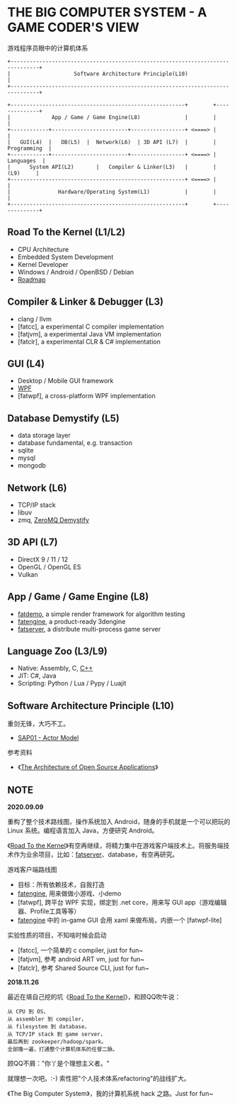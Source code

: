 # THE BIG COMPUTER SYSTEM - A GAME CODER'S VIEW

游戏程序员眼中的计算机体系

```
+-------------------------------------------------------------------------------+
|                    Software Architecture Principle(L10)                       |
+-------------------------------------------------------------------------------+

+-------------------------------------------------------+        +--------------+
|             App / Game / Game Engine(L8)              |        |              |
+------------+------------------------+-----------------+ <====> |              |
|   GUI(L4)  |   DB(L5)  |  Network(L6)  | 3D API (L7)  |        | Programming  |
+------------+------------------------+-----------------+ <====> |   Languages  |
|      System API(L2)       |   Compiler & Linker(L3)   |        |     (L9)     |
+-------------------------------------------------------+ <====> |              |
|               Hardware/Operating System(L1)           |        |              |
+-------------------------------------------------------+        +--------------+
```


## Road To the Kernel (L1/L2)

 * CPU Architecture
 * Embedded System Development
 * Kernel Developer
 * Windows / Android / OpenBSD / Debian
 * [Roadmap][1]


## Compiler & Linker & Debugger (L3)

 * clang / llvm
 * [fatcc], a experimental C compiler implementation
 * [fatjvm], a experimental Java VM implementation
 * [fatclr], a experimental CLR & C# implementation


## GUI (L4)

 * Desktop / Mobile GUI framework
 * [WPF][10]
 * [fatwpf], a cross-platform WPF implementation


## Database Demystify (L5)

 * data storage layer
 * database fundamental, e.g. transaction
 * sqlite
 * mysql
 * mongodb


## Network (L6)

 * TCP/IP stack
 * libuv
 * zmq, [ZeroMQ Demystify][9]


## 3D API (L7)

 * DirectX 9 / 11 / 12
 * OpenGL / OpenGL ES
 * Vulkan


## App / Game / Game Engine (L8)

 * [fatdemo][12], a simple render framework for algorithm testing
 * [fatengine][11], a product-ready 3dengine
 * [fatserver][8], a distribute multi-process game server


## Language Zoo (L3/L9)

 * Native: Assembly, C, [C++][13]
 * JIT: C#, Java
 * Scripting: Python / Lua / Pypy / Luajit


## Software Architecture Principle (L10)

重剑无锋，大巧不工。

 * [SAP01 - Actor Model][2]

参考资料

 * 《[The Architecture of Open Source Applications][7]》


## NOTE

**2020.09.09**

重构了整个技术路线图，操作系统加入 Android，随身的手机就是一个可以把玩的 Linux 系统。编程语言加入 Java，方便研究 Android。

《[Road To the Kernel][1]》有空再继续，将精力集中在游戏客户端技术上。将服务端技术作为业余项目，比如：[fatserver][8]、database，有空再研究。

游戏客户端路线图

 * 目标：所有依赖技术，自我打造
 * [fatengine][11], 用来做做小游戏、小demo
 * [fatwpf], 跨平台 WPF 实现，绑定到 .net core，用来写 GUI app（游戏编辑器、Profile工具等等）
 * [fatengine][11] 中的 in-game GUI 会用 xaml 来做布局，内嵌一个 [fatwpf-lite]

实验性质的项目，不知啥时候会启动

 * [fatcc], 一个简单的 c compiler, just for fun~
 * [fatjvm], 参考 android ART vm, just for fun~
 * [fatclr], 参考 Shared Source CLI, just for fun~


**2018.11.26**

最近在填自己挖的坑《[Road To the Kernel][1]》，和顾QQ吹牛说：

```
从 CPU 到 OS，
从 assembler 到 compiler，
从 filesystem 到 database，
从 TCP/IP stack 到 game server，
最后再到 zookeeper/hadoop/spark。
全部撸一遍，打通整个计算机体系的任督二脉。
```

顾QQ不屑："你丫是个理想主义者。"

就理想一次吧。:-) 索性把"个人技术体系refactoring"的战线扩大。

《The Big Computer System》，我的计算机系统 hack 之路。Just for fun~


[1]:https://github.com/kasicass/blog/blob/master/minibook/road_to_the_kernel.md
[2]:https://github.com/kasicass/blog/blob/master/design-principle/2018_11_28_actor_model.md
[3]:https://www.unrealengine.com/
[4]:https://unity.com/
[5]:https://github.com/kasicass/blog/blob/master/game-dev/2019_04_30_road_to_game_client_coder.md
[6]:https://github.com/kasicass/blog/blob/master/unity3d/2019_05_01_road_to_unity3d_coder.md
[7]:http://aosabook.org/en/index.html
[8]:https://github.com/kasicass/blog/blob/master/fatserver/2018_11_29_fatserver_design.md
[9]:https://github.com/kasicass/blog/blob/master/minibook/zeromq_demystify.md
[10]:https://en.wikipedia.org/wiki/Windows_Presentation_Foundation
[11]:https://github.com/kasicass/blog/blob/master/minibook/fat3d_design_and_implementation.md
[12]:https://github.com/kasicass/fatdemo
[13]:https://github.com/kasicass/blog/blob/master/lang-cpp/2018_11_23_farewell_cpp.md
